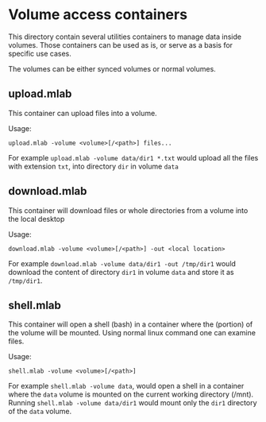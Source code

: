 Volume access containers
========================

This directory contain several utilities containers to manage data inside volumes.
Those containers can be used as is, or serve as a basis for specific use cases.

The volumes can be either synced volumes or normal volumes.

## upload.mlab

This container can upload files into a volume.

Usage:
```
upload.mlab -volume <volume>[/<path>] files...
```

For example `upload.mlab -volume data/dir1 *.txt` would upload all the files with extension `txt`,
into directory `dir` in volume `data`

## download.mlab

This container will download files or whole directories from a volume into the local desktop

Usage:
```
download.mlab -volume <volume>[/<path>] -out <local location>
```

For example `download.mlab -volume data/dir1 -out /tmp/dir1` would download the content
of directory `dir1` in volume `data` and store it as `/tmp/dir1`.

## shell.mlab

This container will open a shell (bash) in a container where the (portion) of the volume will be mounted.
Using normal linux command one can examine files.

Usage:
```
shell.mlab -volume <volume>[/<path>]
```

For example `shell.mlab -volume data`, would open a shell in a container where the `data` volume is mounted
on the current working directory (/mnt).
Running `shell.mlab -volume data/dir1` would mount only the `dir1` directory of the `data` volume.
